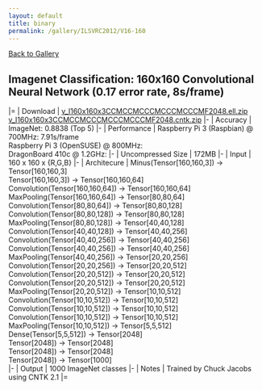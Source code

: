 ```yaml
---
layout: default
title: binary
permalink: /gallery/ILSVRC2012/V16-160
---
```


[Back to Gallery](/ELL/gallery)

## Imagenet Classification: 160x160 Convolutional Neural Network (0.17 error rate, 8s/frame)

|=
| Download | [v_I160x160x3CCMCCMCCCMCCCMCCCMF2048.ell.zip](https://github.com/Microsoft/ELL-models/raw/master/models/ILSVRC2012/v_I160x160x3CCMCCMCCCMCCCMCCCMF2048/v_I160x160x3CCMCCMCCCMCCCMCCCMF2048.ell.zip) [v_I160x160x3CCMCCMCCCMCCCMCCCMF2048.cntk.zip](https://github.com/Microsoft/ELL-models/raw/master/models/ILSVRC2012/v_I160x160x3CCMCCMCCCMCCCMCCCMF2048/v_I160x160x3CCMCCMCCCMCCCMCCCMF2048.cntk.zip)
|-
| Accuracy | ImageNet: 0.8838 (Top 5)
|-
| Performance | Raspberry Pi 3 (Raspbian) @ 700MHz: 7.91s/frame<br>Raspberry Pi 3 (OpenSUSE) @ 800MHz: <br>DragonBoard 410c @ 1.2GHz:
|-
| Uncompressed Size | 172MB
|-
| Input | 160 x 160 x {R,G,B}
|-
| Architecure | Minus(Tensor[160,160,3]) -> Tensor[160,160,3]<br>Tensor[160,160,3]) -> Tensor[160,160,64]<br>Convolution(Tensor[160,160,64]) -> Tensor[160,160,64]<br>MaxPooling(Tensor[160,160,64]) -> Tensor[80,80,64]<br>Convolution(Tensor[80,80,64]) -> Tensor[80,80,128]<br>Convolution(Tensor[80,80,128]) -> Tensor[80,80,128]<br>MaxPooling(Tensor[80,80,128]) -> Tensor[40,40,128]<br>Convolution(Tensor[40,40,128]) -> Tensor[40,40,256]<br>Convolution(Tensor[40,40,256]) -> Tensor[40,40,256]<br>Convolution(Tensor[40,40,256]) -> Tensor[40,40,256]<br>MaxPooling(Tensor[40,40,256]) -> Tensor[20,20,256]<br>Convolution(Tensor[20,20,256]) -> Tensor[20,20,512]<br>Convolution(Tensor[20,20,512]) -> Tensor[20,20,512]<br>Convolution(Tensor[20,20,512]) -> Tensor[20,20,512]<br>MaxPooling(Tensor[20,20,512]) -> Tensor[10,10,512]<br>Convolution(Tensor[10,10,512]) -> Tensor[10,10,512]<br>Convolution(Tensor[10,10,512]) -> Tensor[10,10,512]<br>Convolution(Tensor[10,10,512]) -> Tensor[10,10,512]<br>MaxPooling(Tensor[10,10,512]) -> Tensor[5,5,512]<br>Dense(Tensor[5,5,512]) -> Tensor[2048]<br>Tensor[2048]) -> Tensor[2048]<br>Tensor[2048]) -> Tensor[2048]<br>Tensor[2048]) -> Tensor[1000]<br>
|-
| Output | 1000 ImageNet classes
|-
| Notes | Trained by Chuck Jacobs using CNTK 2.1
|=
